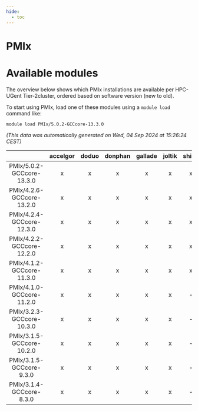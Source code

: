 ```yaml
---
hide:
  - toc
---
```


PMIx
====

# Available modules


The overview below shows which PMIx installations are available per HPC-UGent Tier-2cluster, ordered based on software version (new to old).

To start using PMIx, load one of these modules using a `module load` command like:

```shell
module load PMIx/5.0.2-GCCcore-13.3.0
```

*(This data was automatically generated on Wed, 04 Sep 2024 at 15:26:24 CEST)*  

| |accelgor|doduo|donphan|gallade|joltik|shinx|skitty|
| :---: | :---: | :---: | :---: | :---: | :---: | :---: | :---: |
|PMIx/5.0.2-GCCcore-13.3.0|x|x|x|x|x|x|x|
|PMIx/4.2.6-GCCcore-13.2.0|x|x|x|x|x|x|x|
|PMIx/4.2.4-GCCcore-12.3.0|x|x|x|x|x|x|x|
|PMIx/4.2.2-GCCcore-12.2.0|x|x|x|x|x|x|x|
|PMIx/4.1.2-GCCcore-11.3.0|x|x|x|x|x|x|x|
|PMIx/4.1.0-GCCcore-11.2.0|x|x|x|x|x|-|x|
|PMIx/3.2.3-GCCcore-10.3.0|x|x|x|x|x|-|x|
|PMIx/3.1.5-GCCcore-10.2.0|x|x|x|x|x|-|x|
|PMIx/3.1.5-GCCcore-9.3.0|x|x|x|x|x|-|x|
|PMIx/3.1.4-GCCcore-8.3.0|x|x|x|x|x|-|x|
